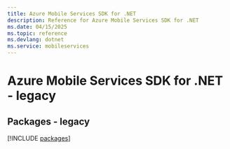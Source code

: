 ```yaml
---
title: Azure Mobile Services SDK for .NET
description: Reference for Azure Mobile Services SDK for .NET
ms.date: 04/15/2025
ms.topic: reference
ms.devlang: dotnet
ms.service: mobileservices
---
```

# Azure Mobile Services SDK for .NET - legacy
## Packages - legacy
[!INCLUDE [packages](mobile-services-index.md)]